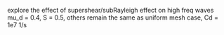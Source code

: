 explore the effect of supershear/subRayleigh effect on high freq waves
mu_d = 0.4, S = 0.5, others remain the same as uniform mesh case, Cd = 1e7 1/s